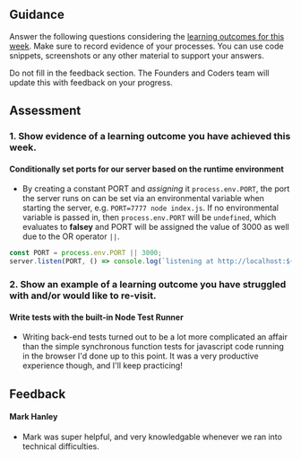 ## Guidance
Answer the following questions considering the [learning outcomes for this week](https://learn.foundersandcoders.com/course/syllabus/developer/server/learning-outcomes/).
Make sure to record evidence of your processes. You can use code snippets, screenshots or any other material to support your answers.

Do not fill in the feedback section. The Founders and Coders team will update this with feedback on your progress.

## Assessment
 ### 1. Show evidence of a learning outcome you have achieved this week.
 
 #### Conditionally set ports for our server based on the runtime environment

- By creating a constant PORT and *assigning* it `process.env.PORT`, the port the server runs on can be set via an environmental variable when starting the server, e.g. `PORT=7777 node index.js`. If no environmental variable is passed in, then `process.env.PORT` will be `undefined`, which evaluates to **falsey** and PORT will be assigned the value of 3000 as well due to the OR operator `||`.
```js
const PORT = process.env.PORT || 3000;
server.listen(PORT, () => console.log(`listening at http://localhost:${PORT}`));
```

 ### 2. Show an example of a learning outcome you have struggled with and/or would like to re-visit.
 #### Write tests with the built-in Node Test Runner

- Writing back-end tests turned out to be a lot more complicated an affair than the simple synchronous function tests for javascript code running in the browser I'd done up to this point. It was a very productive experience though, and I'll keep practicing!

## Feedback
#### Mark Hanley
- Mark was super helpful, and very knowledgable whenever we ran into technical difficulties.
